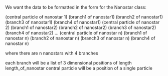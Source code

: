 We want the data to be formatted in the form for the Nanostar class:


(central particle of nanostar 1)
(branch1 of nanostar1)
(branch2 of nanostar1)
(branch3 of nanostar1)
(branch4 of nanostar1)
(central particle of nanostar 2)
(branch1 of nanostar2)
(branch2 of nanostar2)
(branch3 of nanostar2)
(branch4 of nanostar2)
...
(central particle of nanostar n)
(branch1 of nanostar n)
(branch2 of nanostar n)
(branch3 of nanostar n)
(branch4 of nanostar n)

where there are n nanostars with 4 branches

each branch will be a list of 3 dimensional positions of length length_of_nanostar
central particle will be a position of a single particle

